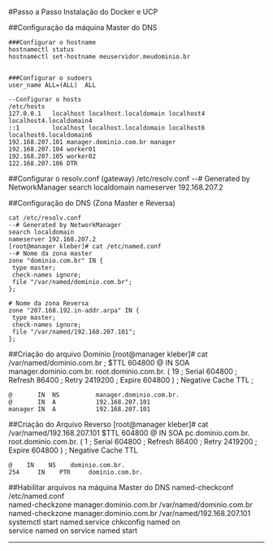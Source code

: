 #Passo a Passo Instalação do Docker e UCP

##Configuração da máquina Master do DNS

    ###Configurar o hostname
    hostnamectl status
    hostnamectl set-hostname meuservidor.meudominio.br


    ###Configurar o sudoers
    user_name ALL=(ALL)  ALL

    --Configurar o hosts
    /etc/hosts
    127.0.0.1   localhost localhost.localdomain localhost4 localhost4.localdomain4
    ::1         localhost localhost.localdomain localhost6 localhost6.localdomain6
    192.168.207.101 manager.dominio.com.br manager
    192.168.207.104 worker01
    192.168.207.105 worker02
    122.168.207.106 DTR

##Configurar o resolv.conf (gateway)
   /etc/resolv.conf
  --# Generated by NetworkManager
    search localdomain
    nameserver 192.168.207.2


##Configuração do DNS (Zona Master e Reversa)

    cat /etc/resolv.conf
    --# Generated by NetworkManager
    search localdomain
    nameserver 192.168.207.2
    [root@manager kleber]# cat /etc/named.conf
    --# Nome da zona master
    zone "dominio.com.br" IN {
     type master;
     check-names ignore;
     file "/var/named/dominio.com.br";
    };

    # Nome da zona Reversa
    zone "207.168.192.in-addr.arpa" IN {
     type master;
     check-names ignore;
     file "/var/named/192.168.207.101";
    };

##Criação do arquivo Dominio
    [root@manager kleber]# cat /var/named/dominio.com.br
    ;
    $TTL    604800
    @   IN    SOA   manager.dominio.com.br. root.dominio.com.br. (
    19             ; Serial
    604800         ; Refresh
    86400          ; Retry
    2419200        ; Expire
    604800 )       ; Negative Cache TTL
    ;

    @       IN  NS          manager.dominio.com.br.
    @       IN  A           192.168.207.101
    manager IN  A           192.168.207.101

##Criação do Arquivo Reverso
    [root@manager kleber]# cat /var/named/192.168.207.101
    $TTL    604800
    @    IN    SOA   pc.dominio.com.br. root.dominio.com.br. (
    1                   ; Serial
    604800          ; Refresh
    86400            ; Retry
    2419200         ; Expire
    604800 )        ; Negative Cache TTL

    @    IN    NS    dominio.com.br.
    254     IN    PTR     dominio.com.br.


##Habilitar arquivos na máquina Master do DNS
  named-checkconf /etc/named.conf    
  named-checkzone manager.dominio.com.br /var/named/dominio.com.br         
  named-checkzone manager.dominio.com.br /var/named/192.168.207.101
  systemctl start named.service
  chkconfig named on  
  service named on 
  service named start      


-----
